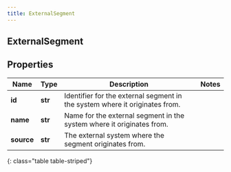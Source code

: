 ```yaml
---
title: ExternalSegment
---
```

## ExternalSegment

## Properties

|Name | Type | Description | Notes|
|------------ | ------------- | ------------- | -------------|
| **id** | **str** | Identifier for the external segment in the system where it originates from. | |
| **name** | **str** | Name for the external segment in the system where it originates from. | |
| **source** | **str** | The external system where the segment originates from. | |
{: class="table table-striped"}


